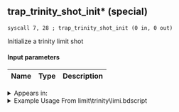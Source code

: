 ## trap_trinity_shot_init* (special)

`syscall 7, 28 ; trap_trinity_shot_init (0 in, 0 out)`

Initialize a trinity limit shot

#### Input parameters
| Name | Type | Description
|------|------|------------




<details>
	<summary>Appears in:</summary>
| filename | Entity (obj)
|----------|-------------
| limit\trinity\limi.bdscript       |           
| limit\trinity_wi\limi.bdscript       |           

</details>

<details>
	<summary>Example Usage From limit\trinity\limi.bdscript</summary>
```
L9026:
 popToSp 4
 popToSp 0
 pushFromFSp 0
 pushFromFSp 4
 gosub 4, L9092
 pushFromPSpVal 80
 pushFromFSp 4
 pushImm 1
 syscall 2, 49 ; trap_limit_friend (2 in, 1 out)
 gosub 4, L388
 pushFromPSpVal 80
 syscall 2, 23 ; trap_btlobj_target (1 in, 1 out)
 syscall 1, 131 ; trap_target_dup (1 in, 1 out)
 popToSpVal 96
 pushFromPSpVal 20
 pushImm 2
 syscall 1, 210 ; trap_obj_search_by_part (2 in, 0 out)
 pushFromPSpVal 80
 pushImm 3
 syscall 1, 210 ; trap_obj_search_by_part (2 in, 0 out)
 pushImm 0
 popToSpVal 100
 pushImm -1
 popToSpVal 104
 pushImmf -1
 pushImmf 1
 syscall 0, 18 ; trap_random_range (2 in, 1 out)
 popToSpVal 108
 syscall 7, 28 ; trap_trinity_shot_init (0 in, 0 out)
 ret
```
</details>

